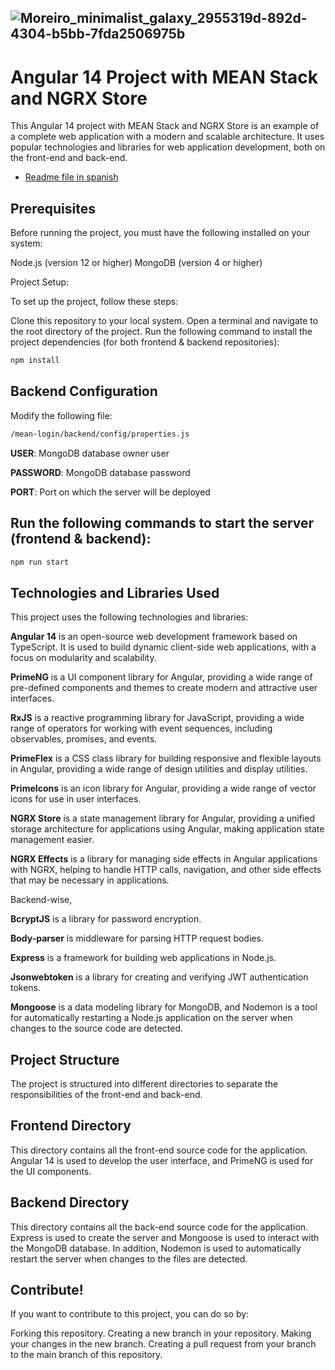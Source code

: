 ![Moreiro_minimalist_galaxy_2955319d-892d-4304-b5bb-7fda2506975b](https://user-images.githubusercontent.com/57747327/218338031-f4100736-4083-49cc-8563-2f43bc4c1b10.png)
---
# Angular 14 Project with MEAN Stack and NGRX Store

This Angular 14 project with MEAN Stack and NGRX Store is an example of a complete web application with a modern and scalable architecture. It uses popular technologies and libraries for web application development, both on the front-end and back-end.

- [Readme file in spanish](README-es.md)

## Prerequisites

Before running the project, you must have the following installed on your system:

Node.js (version 12 or higher)
MongoDB (version 4 or higher)

Project Setup:

To set up the project, follow these steps:

Clone this repository to your local system.
Open a terminal and navigate to the root directory of the project.
Run the following command to install the project dependencies (for both frontend & backend repositories):
```bash
npm install
```
## Backend Configuration

Modify the following file:
```bash
/mean-login/backend/config/properties.js
```

**USER**: MongoDB database owner user

**PASSWORD**: MongoDB database password

**PORT**: Port on which the server will be deployed

## Run the following commands to start the server (frontend & backend):
```bash
npm run start
```
## Technologies and Libraries Used

This project uses the following technologies and libraries:

**Angular 14** is an open-source web development framework based on TypeScript. It is used to build dynamic client-side web applications, with a focus on modularity and scalability.

**PrimeNG** is a UI component library for Angular, providing a wide range of pre-defined components and themes to create modern and attractive user interfaces.

**RxJS** is a reactive programming library for JavaScript, providing a wide range of operators for working with event sequences, including observables, promises, and events.

**PrimeFlex** is a CSS class library for building responsive and flexible layouts in Angular, providing a wide range of design utilities and display utilities.

**PrimeIcons** is an icon library for Angular, providing a wide range of vector icons for use in user interfaces.

**NGRX Store** is a state management library for Angular, providing a unified storage architecture for applications using Angular, making application state management easier.

**NGRX Effects** is a library for managing side effects in Angular applications with NGRX, helping to handle HTTP calls, navigation, and other side effects that may be necessary in applications.

Backend-wise,

**BcryptJS** is a library for password encryption.

**Body-parser** is middleware for parsing HTTP request bodies.

**Express** is a framework for building web applications in Node.js.

**Jsonwebtoken** is a library for creating and verifying JWT authentication tokens.

**Mongoose** is a data modeling library for MongoDB, and Nodemon is a tool for automatically restarting a Node.js application on the server when changes to the source code are detected.

## Project Structure

The project is structured into different directories to separate the responsibilities of the front-end and back-end.

## Frontend Directory

This directory contains all the front-end source code for the application. Angular 14 is used to develop the user interface, and PrimeNG is used for the UI components.

## Backend Directory

This directory contains all the back-end source code for the application. Express is used to create the server and Mongoose is used to interact with the MongoDB database. In addition, Nodemon is used to automatically restart the server when changes to the files are detected.

## Contribute!

If you want to contribute to this project, you can do so by:

Forking this repository.
Creating a new branch in your repository.
Making your changes in the new branch.
Creating a pull request from your branch to the main branch of this repository.



